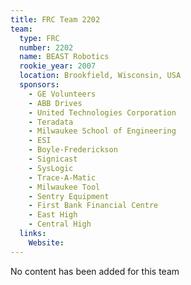 ```yaml
---
title: FRC Team 2202
team:
  type: FRC
  number: 2202
  name: BEAST Robotics
  rookie_year: 2007
  location: Brookfield, Wisconsin, USA
  sponsors:
    - GE Volunteers
    - ABB Drives
    - United Technologies Corporation
    - Teradata
    - Milwaukee School of Engineering
    - ESI
    - Boyle-Frederickson
    - Signicast
    - SysLogic
    - Trace-A-Matic
    - Milwaukee Tool
    - Sentry Equipment
    - First Bank Financial Centre
    - East High
    - Central High
  links:
    Website: 
---
```

No content has been added for this team